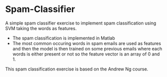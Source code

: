 # Spam-Classifier
A simple spam classifier exercise to implement spam classification using SVM taking the words as features.

- The spam classification is implemented in Matlab
- The most common occuring words in spam emails are used as features and then the model is then trained on some previous emails where each words is either present or not so the feature vector is an array of 0 and 1.

This spam classification exercise is based on the Andrew Ng course.
